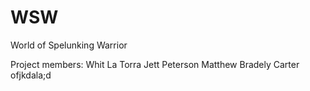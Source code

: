 WSW
===

World of Spelunking Warrior

Project members:
Whit La Torra
Jett Peterson
Matthew Bradely
Carter ofjkdala;d